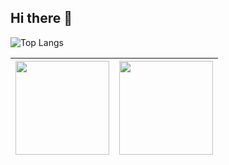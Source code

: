 ## Hi there 👋


![Top Langs](https://github-readme-stats.vercel.app/api/top-langs/?username=Jongpil0911&layout=compact&theme=tokyonight&langs_count=8)

| <img src="https://github-readme-stats.vercel.app/api?username=Jongpil0911&show_icons=true&theme=radical" height=150 > | <img src="http://mazassumnida.wtf/api/v2/generate_badge?boj=jongpil0911@naver.com" height=150 > |
|:---:|:---:|





<!--


**Jongpil0911/Jongpil0911** is a ✨ _special_ ✨ repository because its `README.md` (this file) appears on your GitHub profile.

Here are some ideas to get you started:

- 🔭 I’m currently working on ...
- 🌱 I’m currently learning ...
- 👯 I’m looking to collaborate on ...
- 🤔 I’m looking for help with ...
- 💬 Ask me about ...
- 📫 How to reach me: ...
- 😄 Pronouns: ...
- ⚡ Fun fact: ...
-->
